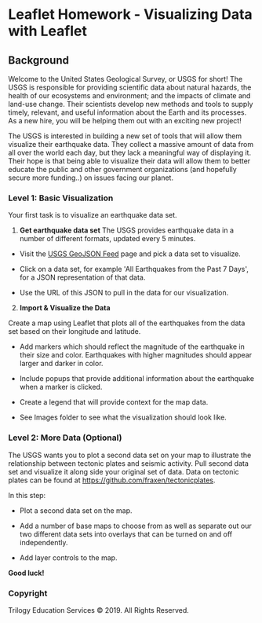 # Leaflet Homework - Visualizing Data with Leaflet

## Background

Welcome to the United States Geological Survey, or USGS for short! The USGS is responsible for providing scientific data about natural hazards, the health of our ecosystems and environment; and the impacts of climate and land-use change. Their scientists develop new methods and tools to supply timely, relevant, and useful information about the Earth and its processes. As a new hire, you will be helping them out with an exciting new project!

The USGS is interested in building a new set of tools that will allow them visualize their earthquake data. They collect a massive amount of data from all over the world each day, but they lack a meaningful way of displaying it. Their hope is that being able to visualize their data will allow them to better educate the public and other government organizations (and hopefully secure more funding..) on issues facing our planet.

### Level 1: Basic Visualization

Your first task is to visualize an earthquake data set.

1. **Get earthquake data set**
The USGS provides earthquake data in a number of different formats, updated every 5 minutes. 

* Visit the [USGS GeoJSON Feed](http://earthquake.usgs.gov/earthquakes/feed/v1.0/geojson.php) page and pick a data set to visualize. 

* Click on a data set, for example 'All Earthquakes from the Past 7 Days', for a JSON representation of that data. 

* Use the URL of this JSON to pull in the data for our visualization.

2. **Import & Visualize the Data**

 Create a map using Leaflet that plots all of the earthquakes from the data set based on their longitude and latitude.

* Add markers which should reflect the magnitude of the earthquake in their size and color. Earthquakes with higher magnitudes should appear larger and darker in color.

* Include popups that provide additional information about the earthquake when a marker is clicked.

* Create a legend that will provide context for the map data.

* See Images folder to see what the visualization should look like.

### Level 2: More Data (Optional)

The USGS wants you to plot a second data set on your map to illustrate the relationship between tectonic plates and seismic activity. 
Pull second data set and visualize it along side your original set of data. Data on tectonic plates can be found at <https://github.com/fraxen/tectonicplates>.

In this step:

* Plot a second data set on the map.

* Add a number of base maps to choose from as well as separate out our two different data sets into overlays that can be turned on and off independently.

* Add layer controls to the map.



**Good luck!**

### Copyright

Trilogy Education Services © 2019. All Rights Reserved.
